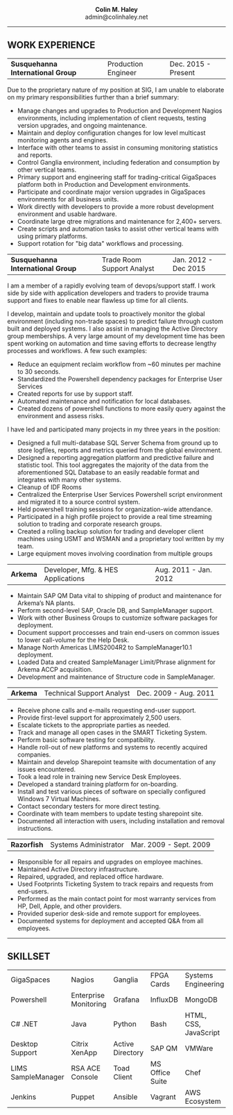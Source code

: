 <div><b><p align="center" style="margin:0">Colin M. Haley</p></b>
<p align="center" style="margin:0">admin@colinhaley.net</p></div>

---

## WORK EXPERIENCE
<table border="0" style="border-spacing:100px 0;">
  <tr>
    <td><b>Susquehanna International Group</b></td>
    <td>Production Engineer</td>
    <td>Dec. 2015 - Present</td>
  </tr>
</table>

Due to the proprietary nature of my position at SIG, I am unable to elaborate on my primary responsibilities further than a brief summary:

+ Manage changes and upgrades to Production and Development Nagios environments, including implementation of client requests, testing version upgrades, and ongoing maintenance.
+ Maintain and deploy configuration changes for low level multicast monitoring agents and engines.
+ Interface with other teams to assist in consuming monitoring statistics and reports.
+ Control Ganglia environment, including federation and consumption by other vertical teams.
+ Primary support and engineering staff for trading-critical GigaSpaces platform both in Production and Development environments.
+ Participate and coordinate major version upgrades in GigaSpaces environments for all business units.
+ Work directly with developers to provide a more robust development environment and usable hardware.
+ Coordinate large qtree migrations and maintenance for 2,400+ servers.
+ Create scripts and automation tasks to assist other vertical teams with using primary platforms.
+ Support rotation for "big data" workflows and processing.

<table border="0" style="border-spacing:100px 0;">
  <tr>
    <td><b>Susquehanna International Group</b></td>
    <td>Trade Room Support Analyst</td>
    <td>Jan. 2012 - Dec 2015</td>
  </tr>
</table>

I am a member of a rapidly evolving team of devops/support staff. I work side by side with application developers and traders to provide trauma support and fixes to enable near flawless up time for all clients.

I develop, maintain and update tools to proactively monitor the global environment (including non-trade spaces) to predict failure through custom built and deployed systems. I also assist in managing the Active Directory group memberships. A very large amount of my development time has been spent working on automation and time saving efforts to decrease lengthy processes and workflows. A few such examples:

+ Reduce an equipment reclaim workflow from ~60 minutes per machine to 30 seconds.
+ Standardized the Powershell dependency packages for Enterprise User Services
+ Created reports for use by support staff.
+ Automated maintenance and notification for local databases.
+ Created dozens of powershell functions to more easily query against the environment and assess risks.


I have led and participated many projects in my three years in the position:
+ Designed a full multi-database SQL Server Schema from ground up to store logfiles, reports and metrics queried from the global environment.
+ Designed a reporting aggregation platform and predictive failure and statistic tool. This tool aggregates the majority of the data from the aforementioned SQL Database to an easily readable format and integrates with many other systems.
+ Cleanup of IDF Rooms
+ Centralized the Enterprise User Services Powershell script environment and migrated it to a source control system.
+ Held powershell training sessions for organization-wide attendance.
+ Participated in a high profile project to provide a real time streaming solution to trading and corporate research groups.
+ Created a rolling backup solution for trading and developer client machines using USMT and WSMAN and a proprietary tool written by my team.
+ Large equipment moves involving coordination from multiple groups

<table border="0" style="border-spacing:100px 0;">
  <tr>
    <td><b>Arkema</b></td>
    <td>Developer, Mfg. & HES Applications</td>
    <td>Aug. 2011 - Jan. 2012</td>
  </tr>
</table>

+	Maintain SAP QM Data vital to shipping of product and maintenance for Arkema’s NA plants.
+	Perform second-level SAP, Oracle DB, and SampleManager support.
+	Work with other Business Groups to customize software packages for deployment.
+	Document support proccesses and train end-users on common issues to lower call-volume for the Help Desk.
+	Manage North Americas LIMS2004R2 to SampleManager10.1 deployment.
+	Loaded Data and created SampleManager Limit/Phrase alignment for Arkema ACCP acquisition.
+	Development and maintenance of Structure code in SampleManager.

<table border="0" style="border-spacing:100px 0;">
  <tr>
    <td><b>Arkema</b></td>
    <td>Technical Support Analyst</td>
    <td>Dec. 2009 - Aug. 2011</td>
  </tr>
</table>

+	Receive phone calls and e-mails requesting end-user support.
+	Provide first-level support for approximately 2,500 users.
+	Escalate tickets to the appropriate parties as needed.
+	Track and manage all open cases in the SMART Ticketing System.
+	Perform basic software testing for compatibility.
+	Handle roll-out of new platforms and systems to recently acquired companies.
+	Maintain and develop Sharepoint teamsite with documentation of any issues encountered.
+	Took a lead role in training new Service Desk Employees.
+	Developed a standard training platform for on-boarding.
+	Install and test various pieces of software on specially configured Windows 7 Virtual Machines.
+	Contact secondary testers for more direct testing.
+	Coordinate with team members to update testing sharepoint site.
+	Documented all interaction with users, including installation and removal instructions.


<table border="0" style="border-spacing:100px 0;">
  <tr>
    <td><b>Razorfish</b></td>
    <td>Systems Administrator</td>
    <td>Mar. 2009 - Sept. 2009</td>
  </tr>
</table>

+	Responsible for all repairs and upgrades on employee machines.
+	Maintained Active Directory infrastructure.
+	Repaired, upgraded, and replaced office hardware.
+	Used Footprints Ticketing System to track repairs and requests from end-users.  
+	Performed as the main contact point for most warranty services from HP, Dell, Apple, and other providers.
+	Provided superior desk-side and remote support for employees.
+	Documented systems for deployment and accepted Q&A from all employees.


---

## SKILLSET
<table border="0" style="border-spacing:100px 0;">
  <tr>
    <td>GigaSpaces</td>
    <td>Nagios</td>
    <td>Ganglia</td>
    <td>FPGA Cards</td>
    <td>Systems Engineering</td>
  </tr>
  <tr>
    <td>Powershell</td>
    <td>Enterprise Monitoring</td>
    <td>Grafana</td>
    <td>InfluxDB</td>
    <td>MongoDB</td>
  </tr>
    <tr>
    <td>C# .NET</td>
    <td>Java</td>
    <td>Python</td>
    <td>Bash</td>
    <td>HTML, CSS, JavaScript</td>
  </tr>
  <tr>
    <td>Desktop Support</td>
    <td>Citrix XenApp</td>
    <td>Active Directory</td>
    <td>SAP QM</td>
    <td>VMWare</td>
  </tr>
  <tr>
    <td>LIMS SampleManager</td>
    <td>RSA ACE Console</td>
    <td>Toad Client</td>
    <td>MS Office Suite</td>
    <td>Chef</td>
  </tr>
  <tr>
    <td>Jenkins</td>
    <td>Puppet</td>
    <td>Ansible</td>
    <td>Vagrant</td>
    <td>AWS Ecosystem</td>
  </tr>
</table>

